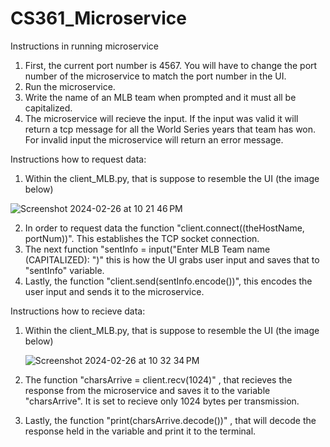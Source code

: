 # CS361_Microservice
Instructions in running microservice
1. First, the current port number is 4567. You will have to change the port number of the microservice to match the port number in the UI.
2. Run the microservice.
3. Write the name of an MLB team when prompted and it must all be capitalized.
4. The microservice will recieve the input. If the input was valid it will return a tcp message for all the World Series years that team has won. For invalid input the microservice will return an error message.

Instructions how to request data:

1. Within the client_MLB.py, that is suppose to resemble the UI (the image below)

![Screenshot 2024-02-26 at 10 21 46 PM](https://github.com/russ8412/CS361_Microservice/assets/148286128/b8e85224-3c31-4f4f-ba22-81efc5cb5625)


2. In order to request data the function "client.connect((theHostName, portNum))". This establishes the TCP socket connection.
3. The next function "sentInfo = input("Enter MLB Team name (CAPITALIZED): ")" this is how the UI grabs user input and saves that to "sentInfo" variable.
4. Lastly, the function "client.send(sentInfo.encode())", this encodes the user input and sends it to the microservice. 

Instructions how to recieve data:

1. Within the client_MLB.py, that is suppose to resemble the UI (the image below)
   
   ![Screenshot 2024-02-26 at 10 32 34 PM](https://github.com/russ8412/CS361_Microservice/assets/148286128/0000793e-7a1a-41c5-9d3f-471f3f24edf9)

3. The function "charsArrive = client.recv(1024)" , that recieves the response from the microservice and saves it to the variable "charsArrive". It is set to recieve only 1024 bytes per transmission.
4. Lastly, the function "print(charsArrive.decode())" , that will decode the response held in the variable and print it to the terminal. 
